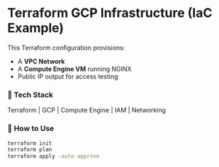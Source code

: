 # Terraform GCP Infrastructure (IaC Example)

This Terraform configuration provisions:
- A **VPC Network**
- A **Compute Engine VM** running NGINX
- Public IP output for access testing

### 🧠 Tech Stack
Terraform | GCP | Compute Engine | IAM | Networking

### 🚀 How to Use
```bash
terraform init
terraform plan
terraform apply -auto-approve
